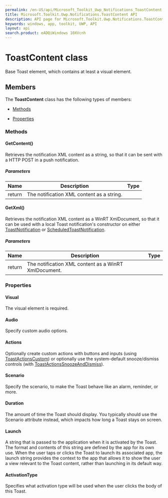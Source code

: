 ```yaml
---
permalink: /en-US/api/Microsoft_Toolkit_Uwp_Notifications_ToastContent.htm
title: Microsoft.Toolkit.Uwp.Notifications.ToastContent API 
description: API page for Microsoft.Toolkit.Uwp.Notifications.ToastContent
keywords: windows, app, toolkit, UWP, API
layout: api
search.product: eADQiWindows 10XVcnh
---
```



# ToastContent class

Base Toast element, which contains at least a visual element.

## Members

The **ToastContent** class has the following types of members:

* [Methods](#Methods)

* [Properties](#Properties)

### Methods

#### GetContent()

Retrieves the notification XML content as a string, so that it can be sent with a HTTP POST in a push notification.

##### Parameters



| Name | Description | Type || --- | --- | --- || return |The notification XML content as a string. |




#### GetXml()

Retrieves the notification XML content as a WinRT XmlDocument, so that it can be used with a local Toast notification's constructor on either [ToastNotification](https://msdn.microsoft.com/library/windows/apps/Windows.UI.Notifications.ToastNotification) or [ScheduledToastNotification](https://msdn.microsoft.com/library/windows/apps/Windows.UI.Notifications.ScheduledToastNotification).

##### Parameters



| Name | Description | Type || --- | --- | --- || return |The notification XML content as a WinRT XmlDocument. |




### Properties

#### Visual

The visual element is required.





#### Audio

Specify custom audio options.





#### Actions

Optionally create custom actions with buttons and inputs (using [ToastActionsCustom](Microsoft_Toolkit_Uwp_Notifications_ToastActionsCustom.htm)) or optionally use the system-default snooze/dismiss controls (with [ToastActionsSnoozeAndDismiss](Microsoft_Toolkit_Uwp_Notifications_ToastActionsSnoozeAndDismiss.htm)).





#### Scenario

Specify the scenario, to make the Toast behave like an alarm, reminder, or more.





#### Duration

The amount of time the Toast should display. You typically should use the Scenario attribute instead, which impacts how long a Toast stays on screen.





#### Launch

A string that is passed to the application when it is activated by the Toast. The format and contents of this string are defined by the app for its own use. When the user taps or clicks the Toast to launch its associated app, the launch string provides the context to the app that allows it to show the user a view relevant to the Toast content, rather than launching in its default way.





#### ActivationType

Specifies what activation type will be used when the user clicks the body of this Toast.




